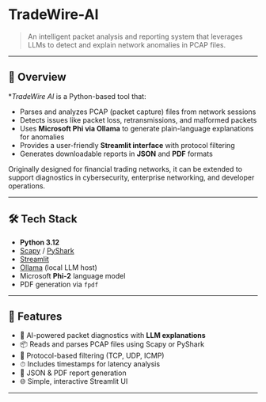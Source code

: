 # TradeWire-AI 
> An intelligent packet analysis and reporting system that leverages LLMs to detect and explain network anomalies in PCAP files.

---

## 📌 Overview

**TradeWire AI* is a Python-based tool that:
- Parses and analyzes PCAP (packet capture) files from network sessions
- Detects issues like packet loss, retransmissions, and malformed packets
- Uses **Microsoft Phi via Ollama** to generate plain-language explanations for anomalies
- Provides a user-friendly **Streamlit interface** with protocol filtering
- Generates downloadable reports in **JSON** and **PDF** formats

Originally designed for financial trading networks, it can be extended to support diagnostics in cybersecurity, enterprise networking, and developer operations.

---

## 🛠️ Tech Stack

- **Python 3.12**
- [Scapy](https://scapy.net/) / [PyShark](https://github.com/KimiNewt/pyshark)
- [Streamlit](https://streamlit.io/)
- [Ollama](https://ollama.com/) (local LLM host)
- Microsoft **Phi-2** language model
- PDF generation via `fpdf` 

---

## 🚀 Features

- 🧠 AI-powered packet diagnostics with **LLM explanations**
- 📦 Reads and parses PCAP files using Scapy or PyShark
- 🔎 Protocol-based filtering (TCP, UDP, ICMP)
- ⏱ Includes timestamps for latency analysis
- 🧾 JSON & PDF report generation
- 🌐 Simple, interactive Streamlit UI

---



